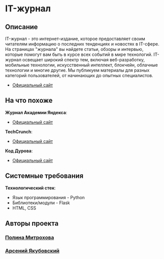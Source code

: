 # IT-журнал 
## Описание
IT-журнал - это интернет-издание, которое предоставляет своим читателям информацию о последних тенденциях и новостях в IT-сфере. На страницах "журнала" вы найдете статьи, обзоры и интервью, которые помогут вам быть в курсе всех событий в мире технологий. IT-журнал освещает широкий спектр тем, включая веб-разработку, мобильные технологии, искусственный интеллект, блокчейн, облачные технологии и многие другие. Мы публикуем материалы для разных категорий пользователей, от начинающих до опытных специалистов.
- [Официальный сайт](https://it-news.glitch.me/ "IT-журнал")
## На что похоже
**Журнал Академии Яндекса**:
- [Официальный сайт](https://academy.yandex.ru/journal "Журнал Академии Яндекса")

**TechCrunch**:
- [Официальный сайт](https://techcrunch.com/ "TechCrunch")

**Код Дурова**:
- [Официальный сайт](https://kod.ru/ "d_code")

## Системные требования
**Технологический стек**:
- Язык программирования - Python
- Библиотеки/модули - Flask
- HTML, CSS

## Авторы проекта
### [Полина Митрохова](https://github.com/paullyaw)
### [Арсений Якубовский](https://github.com/eogod)
